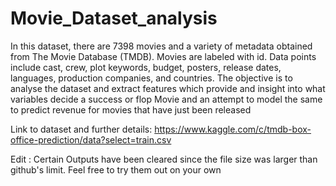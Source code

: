 # Movie_Dataset_analysis
In this dataset, there are 7398 movies and a variety of metadata obtained from The Movie Database (TMDB). Movies are labeled with id. Data points include cast, crew, plot keywords, budget, posters, release dates, languages, production companies, and countries.
The objective is to analyse the dataset and extract features which provide and insight into what variables decide a success or flop Movie and an attempt to model the same to predict revenue for movies that have just been released 

Link to dataset and further details: https://www.kaggle.com/c/tmdb-box-office-prediction/data?select=train.csv

Edit : Certain Outputs have been cleared since the file size was larger than github's limit. Feel free to try them out on your own
